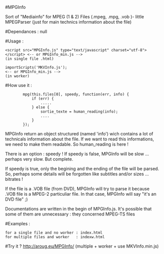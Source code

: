 #MPGInfo 

   Sort of "Mediainfo" for MPEG (1 & 2) Files (.mpeg, .mpg, .vob )- little MPEGParser (just for main technics information about the file)

#Dependances : null

#Usage :

    <script src="MPGInfo.js" type="text/javascript" charset="utf-8"></script> <-- or MPGInfo_min.js -->
    (in single file .html)

    importScripts('MKVInfo.js');                                              <-- or MPGInfo_min.js -->                                        
    (in worker)


#How use it :

     
            mpg(this.files[0], speedy, function(err, info) {
                if (err) {
                    .....
                } else {
                    sortie_texte = human_reading(info);
                    ....
                }
            }); 

  MPGInfo return an object structured (named 'info') wich contains a lot of technicals information about the file.
  If we want to read this informations, we need to make them readable. So human_reading is here !
  
  There is an option : speedy ! If speedy is false, MPGInfo will be slow ... perhaps very slow. But complete.
  
  If speedy is true, only the begining and the ending of the file will be parsed. So, perhaps some details will be forgotten like subtitles and/or sizes ... bitrates !
  
  If the file is a .VOB file (from DVD), MPGInfo will try to parse it because .VOB file is a MPEG-2 particuliar file. In that case, MPGInfo will say "it's an DVD file" ;)
  
  Documentations are written in the begin of MPGInfo.js. It's possible that some of them are unnecessary : they concerned MPEG-TS files

#Examples :
	
	for a single file and no worker : index.html
	for multiple files and worker   : indexw.html

#Try it ? 
    http://aroug.eu/MPGInfo/   (multiple + worker + use MKVInfo.min.js)   
